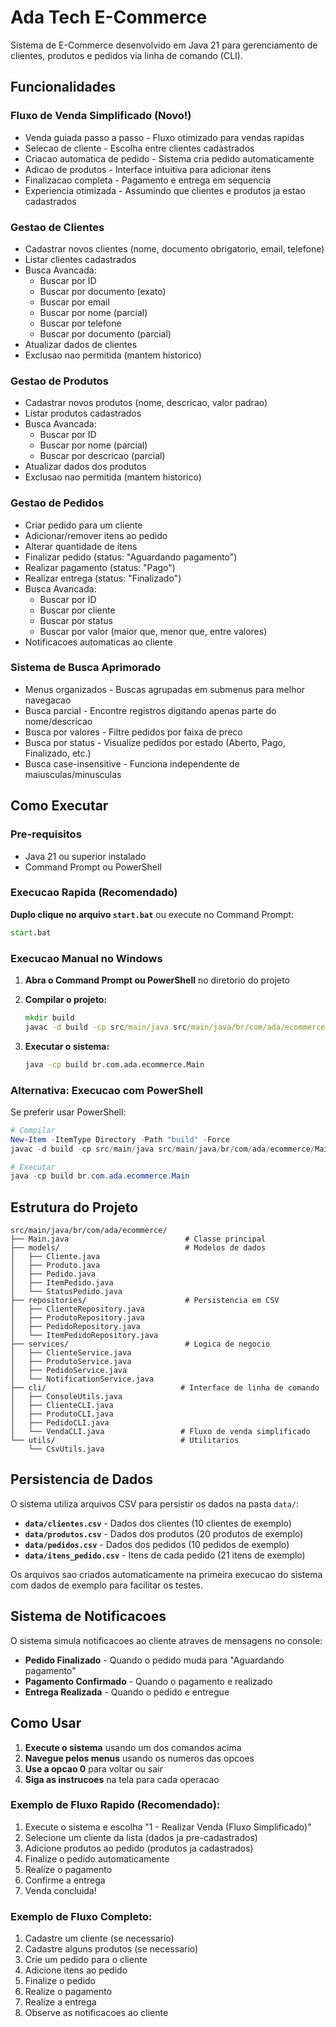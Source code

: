 # Ada Tech E-Commerce

Sistema de E-Commerce desenvolvido em Java 21 para gerenciamento de clientes, produtos e pedidos via linha de comando (CLI).

## Funcionalidades

### Fluxo de Venda Simplificado (Novo!)
- Venda guiada passo a passo - Fluxo otimizado para vendas rapidas
- Selecao de cliente - Escolha entre clientes cadastrados
- Criacao automatica de pedido - Sistema cria pedido automaticamente
- Adicao de produtos - Interface intuitiva para adicionar itens
- Finalizacao completa - Pagamento e entrega em sequencia
- Experiencia otimizada - Assumindo que clientes e produtos ja estao cadastrados

### Gestao de Clientes
- Cadastrar novos clientes (nome, documento obrigatorio, email, telefone)
- Listar clientes cadastrados
- Busca Avancada:
  - Buscar por ID
  - Buscar por documento (exato)
  - Buscar por email
  - Buscar por nome (parcial)
  - Buscar por telefone
  - Buscar por documento (parcial)
- Atualizar dados de clientes
- Exclusao nao permitida (mantem historico)

### Gestao de Produtos
- Cadastrar novos produtos (nome, descricao, valor padrao)
- Listar produtos cadastrados
- Busca Avancada:
  - Buscar por ID
  - Buscar por nome (parcial)
  - Buscar por descricao (parcial)
- Atualizar dados dos produtos
- Exclusao nao permitida (mantem historico)

### Gestao de Pedidos
- Criar pedido para um cliente
- Adicionar/remover itens ao pedido
- Alterar quantidade de itens
- Finalizar pedido (status: "Aguardando pagamento")
- Realizar pagamento (status: "Pago")
- Realizar entrega (status: "Finalizado")
- Busca Avancada:
  - Buscar por ID
  - Buscar por cliente
  - Buscar por status
  - Buscar por valor (maior que, menor que, entre valores)
- Notificacoes automaticas ao cliente

### Sistema de Busca Aprimorado
- Menus organizados - Buscas agrupadas em submenus para melhor navegacao
- Busca parcial - Encontre registros digitando apenas parte do nome/descricao
- Busca por valores - Filtre pedidos por faixa de preco
- Busca por status - Visualize pedidos por estado (Aberto, Pago, Finalizado, etc.)
- Busca case-insensitive - Funciona independente de maiusculas/minusculas

## Como Executar

### Pre-requisitos
- Java 21 ou superior instalado
- Command Prompt ou PowerShell

### Execucao Rapida (Recomendado)
**Duplo clique no arquivo `start.bat`** ou execute no Command Prompt:
```cmd
start.bat
```

### Execucao Manual no Windows

1. **Abra o Command Prompt ou PowerShell** no diretorio do projeto

2. **Compilar o projeto:**
   ```cmd
   mkdir build
   javac -d build -cp src/main/java src/main/java/br/com/ada/ecommerce/Main.java src/main/java/br/com/ada/ecommerce/models/*.java src/main/java/br/com/ada/ecommerce/utils/*.java src/main/java/br/com/ada/ecommerce/repositories/*.java src/main/java/br/com/ada/ecommerce/services/*.java src/main/java/br/com/ada/ecommerce/cli/*.java
   ```

3. **Executar o sistema:**
   ```cmd
   java -cp build br.com.ada.ecommerce.Main
   ```

### Alternativa: Execucao com PowerShell
Se preferir usar PowerShell:
```powershell
# Compilar
New-Item -ItemType Directory -Path "build" -Force
javac -d build -cp src/main/java src/main/java/br/com/ada/ecommerce/Main.java src/main/java/br/com/ada/ecommerce/models/*.java src/main/java/br/com/ada/ecommerce/utils/*.java src/main/java/br/com/ada/ecommerce/repositories/*.java src/main/java/br/com/ada/ecommerce/services/*.java src/main/java/br/com/ada/ecommerce/cli/*.java

# Executar
java -cp build br.com.ada.ecommerce.Main
```

## Estrutura do Projeto

```
src/main/java/br/com/ada/ecommerce/
├── Main.java                          # Classe principal
├── models/                            # Modelos de dados
│   ├── Cliente.java
│   ├── Produto.java
│   ├── Pedido.java
│   ├── ItemPedido.java
│   └── StatusPedido.java
├── repositories/                      # Persistencia em CSV
│   ├── ClienteRepository.java
│   ├── ProdutoRepository.java
│   ├── PedidoRepository.java
│   └── ItemPedidoRepository.java
├── services/                          # Logica de negocio
│   ├── ClienteService.java
│   ├── ProdutoService.java
│   ├── PedidoService.java
│   └── NotificationService.java
├── cli/                              # Interface de linha de comando
│   ├── ConsoleUtils.java
│   ├── ClienteCLI.java
│   ├── ProdutoCLI.java
│   ├── PedidoCLI.java
│   └── VendaCLI.java                 # Fluxo de venda simplificado
└── utils/                            # Utilitarios
    └── CsvUtils.java
```

## Persistencia de Dados

O sistema utiliza arquivos CSV para persistir os dados na pasta `data/`:

- **`data/clientes.csv`** - Dados dos clientes (10 clientes de exemplo)
- **`data/produtos.csv`** - Dados dos produtos (20 produtos de exemplo)
- **`data/pedidos.csv`** - Dados dos pedidos (10 pedidos de exemplo)
- **`data/itens_pedido.csv`** - Itens de cada pedido (21 itens de exemplo)

Os arquivos sao criados automaticamente na primeira execucao do sistema com dados de exemplo para facilitar os testes.

## Sistema de Notificacoes

O sistema simula notificacoes ao cliente atraves de mensagens no console:

- **Pedido Finalizado** - Quando o pedido muda para "Aguardando pagamento"
- **Pagamento Confirmado** - Quando o pagamento e realizado
- **Entrega Realizada** - Quando o pedido e entregue

## Como Usar

1. **Execute o sistema** usando um dos comandos acima
2. **Navegue pelos menus** usando os numeros das opcoes
3. **Use a opcao 0** para voltar ou sair
4. **Siga as instrucoes** na tela para cada operacao

### Exemplo de Fluxo Rapido (Recomendado):
1. Execute o sistema e escolha "1 - Realizar Venda (Fluxo Simplificado)"
2. Selecione um cliente da lista (dados ja pre-cadastrados)
3. Adicione produtos ao pedido (produtos ja cadastrados)
4. Finalize o pedido automaticamente
5. Realize o pagamento 
6. Confirme a entrega
7. Venda concluida!

### Exemplo de Fluxo Completo:
1. Cadastre um cliente (se necessario)
2. Cadastre alguns produtos (se necessario)
3. Crie um pedido para o cliente
4. Adicione itens ao pedido
5. Finalize o pedido
6. Realize o pagamento
7. Realize a entrega
8. Observe as notificacoes ao cliente



